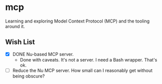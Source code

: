 # mcp

Learning and exploring Model Context Protocol (MCP) and the tooling around it.


## Wish List

* [x] DONE Nu-based MCP server.
   * Done with caveats. It's not a server. I need a Bash wrapper. That's ok.
* [ ] Reduce the Nu MCP server. How small can I reasonably get without being obscure?
